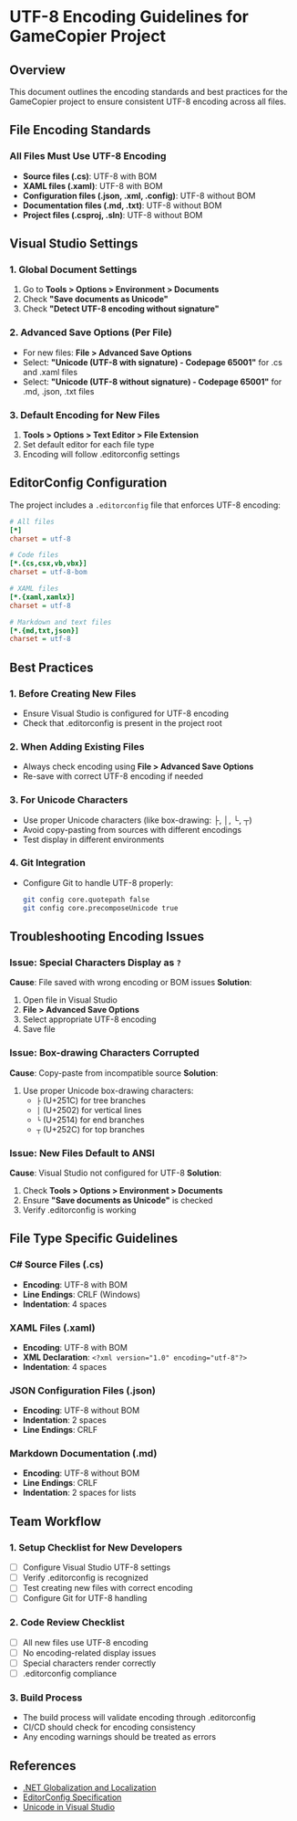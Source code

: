 # UTF-8 Encoding Guidelines for GameCopier Project

## Overview
This document outlines the encoding standards and best practices for the GameCopier project to ensure consistent UTF-8 encoding across all files.

## File Encoding Standards

### All Files Must Use UTF-8 Encoding
- **Source files (.cs)**: UTF-8 with BOM
- **XAML files (.xaml)**: UTF-8 with BOM
- **Configuration files (.json, .xml, .config)**: UTF-8 without BOM
- **Documentation files (.md, .txt)**: UTF-8 without BOM
- **Project files (.csproj, .sln)**: UTF-8 without BOM

## Visual Studio Settings

### 1. Global Document Settings
1. Go to **Tools > Options > Environment > Documents**
2. Check **"Save documents as Unicode"**
3. Check **"Detect UTF-8 encoding without signature"**

### 2. Advanced Save Options (Per File)
- For new files: **File > Advanced Save Options**
- Select: **"Unicode (UTF-8 with signature) - Codepage 65001"** for .cs and .xaml files
- Select: **"Unicode (UTF-8 without signature) - Codepage 65001"** for .md, .json, .txt files

### 3. Default Encoding for New Files
1. **Tools > Options > Text Editor > File Extension**
2. Set default editor for each file type
3. Encoding will follow .editorconfig settings

## EditorConfig Configuration
The project includes a `.editorconfig` file that enforces UTF-8 encoding:

```ini
# All files
[*]
charset = utf-8

# Code files
[*.{cs,csx,vb,vbx}]
charset = utf-8-bom

# XAML files
[*.{xaml,xamlx}]
charset = utf-8

# Markdown and text files
[*.{md,txt,json}]
charset = utf-8
```

## Best Practices

### 1. Before Creating New Files
- Ensure Visual Studio is configured for UTF-8 encoding
- Check that .editorconfig is present in the project root

### 2. When Adding Existing Files
- Always check encoding using **File > Advanced Save Options**
- Re-save with correct UTF-8 encoding if needed

### 3. For Unicode Characters
- Use proper Unicode characters (like box-drawing: ├, │, └, ┬)
- Avoid copy-pasting from sources with different encodings
- Test display in different environments

### 4. Git Integration
- Configure Git to handle UTF-8 properly:
  ```bash
  git config core.quotepath false
  git config core.precomposeUnicode true
  ```

## Troubleshooting Encoding Issues

### Issue: Special Characters Display as `?`
**Cause**: File saved with wrong encoding or BOM issues
**Solution**: 
1. Open file in Visual Studio
2. **File > Advanced Save Options**
3. Select appropriate UTF-8 encoding
4. Save file

### Issue: Box-drawing Characters Corrupted
**Cause**: Copy-paste from incompatible source
**Solution**:
1. Use proper Unicode box-drawing characters:
   - `├` (U+251C) for tree branches
   - `│` (U+2502) for vertical lines
   - `└` (U+2514) for end branches
   - `┬` (U+252C) for top branches

### Issue: New Files Default to ANSI
**Cause**: Visual Studio not configured for UTF-8
**Solution**:
1. Check **Tools > Options > Environment > Documents**
2. Ensure **"Save documents as Unicode"** is checked
3. Verify .editorconfig is working

## File Type Specific Guidelines

### C# Source Files (.cs)
- **Encoding**: UTF-8 with BOM
- **Line Endings**: CRLF (Windows)
- **Indentation**: 4 spaces

### XAML Files (.xaml)
- **Encoding**: UTF-8 with BOM
- **XML Declaration**: `<?xml version="1.0" encoding="utf-8"?>`
- **Indentation**: 4 spaces

### JSON Configuration Files (.json)
- **Encoding**: UTF-8 without BOM
- **Indentation**: 2 spaces
- **Line Endings**: CRLF

### Markdown Documentation (.md)
- **Encoding**: UTF-8 without BOM
- **Line Endings**: CRLF
- **Indentation**: 2 spaces for lists

## Team Workflow

### 1. Setup Checklist for New Developers
- [ ] Configure Visual Studio UTF-8 settings
- [ ] Verify .editorconfig is recognized
- [ ] Test creating new files with correct encoding
- [ ] Configure Git for UTF-8 handling

### 2. Code Review Checklist
- [ ] All new files use UTF-8 encoding
- [ ] No encoding-related display issues
- [ ] Special characters render correctly
- [ ] .editorconfig compliance

### 3. Build Process
- The build process will validate encoding through .editorconfig
- CI/CD should check for encoding consistency
- Any encoding warnings should be treated as errors

## References
- [.NET Globalization and Localization](https://docs.microsoft.com/en-us/dotnet/standard/globalization-localization/)
- [EditorConfig Specification](https://editorconfig.org/)
- [Unicode in Visual Studio](https://docs.microsoft.com/en-us/visualstudio/ide/globalization-and-localization-of-applications)
